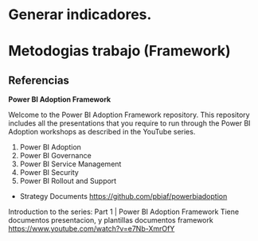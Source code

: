 # Generar indicadores. 


# Metodogias trabajo (Framework)




## Referencias


**Power BI Adoption Framework**
 

Welcome to the Power BI Adoption Framework repository. This repository includes all the presentations that you require to run through the Power BI Adoption workshops as described in the YouTube series.

1. Power BI Adoption
2. Power BI Governance
3. Power BI Service Management
4. Power BI Security
5. Power BI Rollout and Support
-  Strategy Documents
https://github.com/pbiaf/powerbiadoption


Introduction to the series: Part 1 | Power BI Adoption Framework
Tiene documentos presentacion, y plantillas documentos framework
https://www.youtube.com/watch?v=e7Nb-XmrOfY
